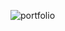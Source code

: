 ![portfolio](https://github.com/welingtonjunior/bootstrap2/assets/102276567/cbad02a3-5fb0-49c0-9f1c-4252bb75bdc2)
